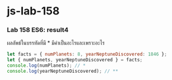 # js-lab-158
### Lab 158 ES6: result4
ผลลัพธ์ในบรรทัดที่มี * มีค่าเป็นอะไรและเพราะอะไร

```JavaScript
let facts = { numPlanets: 8, yearNeptuneDiscovered: 1846 };
let { numPlanets, yearNeptuneDiscovered } = facts;
console.log(numPlanets); // *
console.log(yearNeptuneDiscovered); // **
```
